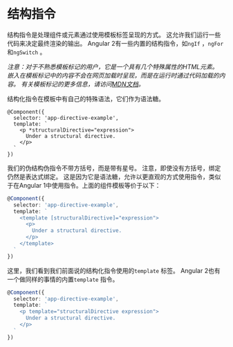 # 结构指令

结构指令是处理组件或元素通过使用模板标签呈现的方式。 这允许我们运行一些代码来决定最终渲染的输出。 Angular 2有一些内置的结构指令，如`ngIf`  ，`ngFor`和`ngSwitch` 。

*注意：对于不熟悉模板标记的用户，它是一个具有几个特殊属性的HTML元素。 嵌入在模板标记中的内容不会在网页加载时呈现，而是在运行时通过代码加载的内容。 有关模板标记的更多信息，请访问[MDN文档](https://developer.mozilla.org/en/docs/Web/HTML/Element/template)。*

结构化指令在模板中有自己的特殊语法，它们作为语法糖。

```
@Component({
  selector: 'app-directive-example',
  template: `
    <p *structuralDirective="expression">
      Under a structural directive.
    </p>
  `
})

```

我们的伪结构伪指令不带方括号，而是带有星号。 注意，即使没有方括号，绑定仍然是表达式绑定。 这是因为它是语法糖，允许以更直观的方式使用指令，类似于在Angular 1中使用指令。上面的组件模板等价于以下：

```typescript
@Component({
  selector: 'app-directive-example',
  template: `
    <template [structuralDirective]="expression">
      <p>
        Under a structural directive.
      </p>
    </template>
  `
})
```

这里，我们看到我们前面说的结构化指令使用的`template` 标签。 Angular 2也有一个做同样的事情的内置`template` 指令。

```typescript
@Component({
  selector: 'app-directive-example',
  template: `
    <p template="structuralDirective expression">
      Under a structural directive.
    </p>
  `
})
```
